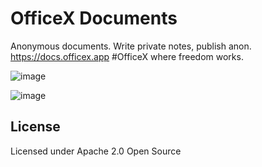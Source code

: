 # OfficeX Documents

Anonymous documents. Write private notes, publish anon.
https://docs.officex.app
#OfficeX where freedom works.

![image](https://github.com/user-attachments/assets/26ba6061-5d38-446f-96f1-d39b7fc94d93)

![image](https://github.com/user-attachments/assets/4a22774c-c115-4eb7-b37a-b2cbf0adc064)



## License

Licensed under Apache 2.0 Open Source
